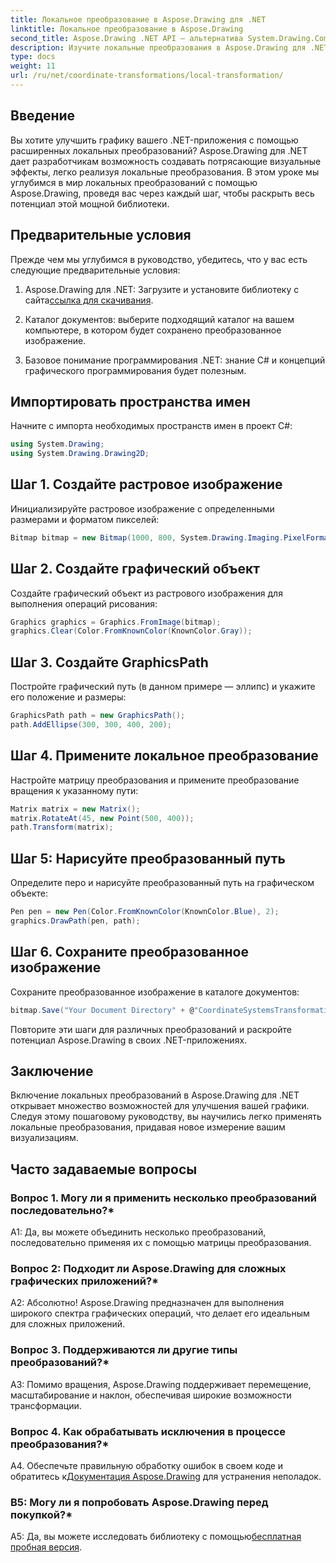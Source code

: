 ```yaml
---
title: Локальное преобразование в Aspose.Drawing для .NET
linktitle: Локальное преобразование в Aspose.Drawing
second_title: Aspose.Drawing .NET API — альтернатива System.Drawing.Common
description: Изучите локальные преобразования в Aspose.Drawing для .NET. Улучшите графику с помощью простых шагов.
type: docs
weight: 11
url: /ru/net/coordinate-transformations/local-transformation/
---
```

## Введение

Вы хотите улучшить графику вашего .NET-приложения с помощью расширенных локальных преобразований? Aspose.Drawing для .NET дает разработчикам возможность создавать потрясающие визуальные эффекты, легко реализуя локальные преобразования. В этом уроке мы углубимся в мир локальных преобразований с помощью Aspose.Drawing, проведя вас через каждый шаг, чтобы раскрыть весь потенциал этой мощной библиотеки.

## Предварительные условия

Прежде чем мы углубимся в руководство, убедитесь, что у вас есть следующие предварительные условия:

1.  Aspose.Drawing для .NET: Загрузите и установите библиотеку с сайта[ссылка для скачивания](https://releases.aspose.com/drawing/net/).

2. Каталог документов: выберите подходящий каталог на вашем компьютере, в котором будет сохранено преобразованное изображение.

3. Базовое понимание программирования .NET: знание C# и концепций графического программирования будет полезным.

## Импортировать пространства имен

Начните с импорта необходимых пространств имен в проект C#:

```csharp
using System.Drawing;
using System.Drawing.Drawing2D;
```

## Шаг 1. Создайте растровое изображение

Инициализируйте растровое изображение с определенными размерами и форматом пикселей:

```csharp
Bitmap bitmap = new Bitmap(1000, 800, System.Drawing.Imaging.PixelFormat.Format32bppPArgb);
```

## Шаг 2. Создайте графический объект

Создайте графический объект из растрового изображения для выполнения операций рисования:

```csharp
Graphics graphics = Graphics.FromImage(bitmap);
graphics.Clear(Color.FromKnownColor(KnownColor.Gray));
```

## Шаг 3. Создайте GraphicsPath

Постройте графический путь (в данном примере — эллипс) и укажите его положение и размеры:

```csharp
GraphicsPath path = new GraphicsPath();
path.AddEllipse(300, 300, 400, 200);
```

## Шаг 4. Примените локальное преобразование

Настройте матрицу преобразования и примените преобразование вращения к указанному пути:

```csharp
Matrix matrix = new Matrix();
matrix.RotateAt(45, new Point(500, 400));
path.Transform(matrix);
```

## Шаг 5: Нарисуйте преобразованный путь

Определите перо и нарисуйте преобразованный путь на графическом объекте:

```csharp
Pen pen = new Pen(Color.FromKnownColor(KnownColor.Blue), 2);
graphics.DrawPath(pen, path);
```

## Шаг 6. Сохраните преобразованное изображение

Сохраните преобразованное изображение в каталоге документов:

```csharp
bitmap.Save("Your Document Directory" + @"CoordinateSystemsTransformations\LocalTransformation_out.png");
```

Повторите эти шаги для различных преобразований и раскройте потенциал Aspose.Drawing в своих .NET-приложениях.

## Заключение

Включение локальных преобразований в Aspose.Drawing для .NET открывает множество возможностей для улучшения вашей графики. Следуя этому пошаговому руководству, вы научились легко применять локальные преобразования, придавая новое измерение вашим визуализациям.


## Часто задаваемые вопросы

### Вопрос 1. Могу ли я применить несколько преобразований последовательно?*

A1: Да, вы можете объединить несколько преобразований, последовательно применяя их с помощью матрицы преобразования.

### Вопрос 2: Подходит ли Aspose.Drawing для сложных графических приложений?*

А2: Абсолютно! Aspose.Drawing предназначен для выполнения широкого спектра графических операций, что делает его идеальным для сложных приложений.

### Вопрос 3. Поддерживаются ли другие типы преобразований?*

A3: Помимо вращения, Aspose.Drawing поддерживает перемещение, масштабирование и наклон, обеспечивая широкие возможности трансформации.

### Вопрос 4. Как обрабатывать исключения в процессе преобразования?*

 A4. Обеспечьте правильную обработку ошибок в своем коде и обратитесь к[Документация Aspose.Drawing](https://reference.aspose.com/drawing/net/) для устранения неполадок.

### В5: Могу ли я попробовать Aspose.Drawing перед покупкой?*

 A5: Да, вы можете исследовать библиотеку с помощью[бесплатная пробная версия](https://releases.aspose.com/).